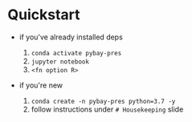 # Quickstart

* if you've already installed deps
  1. `conda activate pybay-pres`
  1. `jupyter notebook`
  1. `<fn option R>`

* if you're new
  1. `conda create -n pybay-pres python=3.7 -y`
  1. follow instructions under `# Housekeeping` slide
